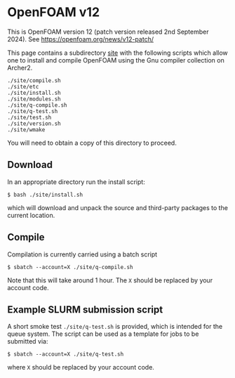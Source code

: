 # OpenFOAM v12

This is OpenFOAM version 12 (patch version released 2nd September 2024).
See https://openfoam.org/news/v12-patch/

This page contains a subdirectory [site](./site) with the
following scripts which allow one to install and compile OpenFOAM
using the Gnu compiler collection on Archer2.
```
./site/compile.sh
./site/etc
./site/install.sh
./site/modules.sh
./site/q-compile.sh
./site/q-test.sh
./site/test.sh
./site/version.sh
./site/wmake
```

You will need to obtain a copy of this directory to proceed.

## Download

In an appropriate directory run the install script:
```
$ bash ./site/install.sh
```
which will download and unpack the source and third-party packages to the
current location.

## Compile

Compilation is currently carried using a batch script
```
$ sbatch --account=X ./site/q-compile.sh
```
Note that this will take around 1 hour. The `X` should be replaced by your
account code.

## Example SLURM submission script

A short smoke test `./site/q-test.sh` is provided, which is intended for the
queue system. The script can be used as a template for jobs to be
submitted via:
```
$ sbatch --account=X ./site/q-test.sh
```
where `X` should be replaced by your account code.
